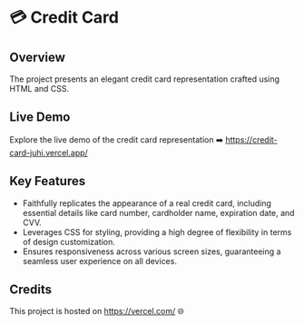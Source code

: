 # **💳 Credit Card**

## Overview

The project presents an elegant credit card representation crafted using HTML and CSS.

## Live Demo

Explore the live demo of the credit card representation ➡️ https://credit-card-juhi.vercel.app/

## Key Features

- Faithfully replicates the appearance of a real credit card, including essential details like card number, cardholder name, expiration date, and CVV.
- Leverages CSS for styling, providing a high degree of flexibility in terms of design customization.
- Ensures responsiveness across various screen sizes, guaranteeing a seamless user experience on all devices.

## Credits

This project is hosted on https://vercel.com/ 🌐
